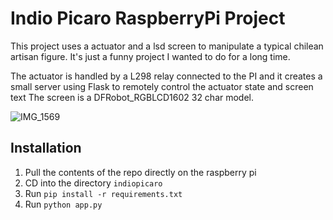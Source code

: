 # Indio Picaro RaspberryPi Project 

This project uses a actuator and a lsd screen to manipulate a typical chilean artisan figure. It's just a funny project I wanted to do for a long time.

The actuator is handled by a L298 relay connected to the PI and it creates a small server using Flask to remotely control the actuator state and screen text
The screen is a DFRobot_RGBLCD1602 32 char model.

![IMG_1569](https://github.com/tsunamas/indiopicaro/assets/3854538/514d2a55-9779-492d-8650-9d105d658bb4)



## Installation

1. Pull the contents of the repo directly on the raspberry pi
2. CD into the directory `indiopicaro`
3. Run `pip install -r requirements.txt`
4. Run `python app.py`
